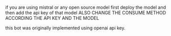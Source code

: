 if you are using mistral or any open source model first deploy the model and then add the api key of that model ALSO CHANGE THE CONSUME METHOD ACCORDING THE API KEY AND THE MODEL

this bot was originally implemented using openai api key.
